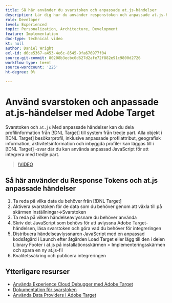 ```yaml
---
title: Så här använder du svarstoken och anpassade at.js-händelser
description: Lär dig hur du använder responstoken och anpassade at.js-händelser för att dela profilinformation från Target till tredjepartssystem.
role: Developer
level: Experienced
topic: Personalization, Architecture, Development
feature: Implementation
doc-type: technical video
kt: null
author: Daniel Wright
exl-id: d6ce5367-a453-4e6c-8545-9fa676977f04
source-git-commit: 80208b3ecbc0d627d2afe72f882e91c9800d2726
workflow-type: tm+mt
source-wordcount: '225'
ht-degree: 0%

---
```


# Använd svarstoken och anpassade at.js-händelser med Adobe Target

Svarstoken och `at.js` Med anpassade händelser kan du dela profilinformation från [!DNL Target] till system från tredje part. Alla objekt i [!DNL Target] besökarprofil, inklusive anpassade profilattribut, geografisk information, aktivitetsinformation och inbyggda profiler kan läggas till i [!DNL Target] -svar där du kan använda anpassad JavaScript för att integrera med tredje part.

>[!VIDEO](https://video.tv.adobe.com/v/23253/?quality=12)

## Så här använder du Response Tokens och at.js anpassade händelser

1. Ta reda på vilka data du behöver från [!DNL Target]
1. Aktivera svarstoken för de data som du behöver genom att växla till på skärmen Inställningar->Svarstoken
1. Ta reda på vilken händelseavlyssnare du behöver använda
1. Skriv det JavaScript som behövs för att avlyssna Adobe Target-händelsen, läsa svarstoken och göra vad du behöver för integreringen
1. Distribuera händelseavlyssnaren JavaScript med en anpassad kodsåtgärd i Launch efter åtgärden Load Target eller lägg till den i delen Library Footer i at.js på installationsskärmen > Implementeringsskärmen och spara en ny at.js-fil
1. Kvalitetssäkring och publicera integreringen

## Ytterligare resurser

* [Använda Experience Cloud Debugger med Adobe Target](../troubleshooting/troubleshoot-with-the-experience-cloud-debugger.md)
* [Dokumentation för svarstoken](https://experienceleague.adobe.com/docs/target/using/administer/response-tokens.html?lang=en)
* [Använda Data Providers i Adobe Target](use-data-providers-to-integrate-third-party-data.md)
